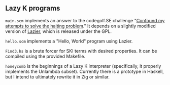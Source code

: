 ## Lazy K programs

`main.scm` implements an answer to the codegolf.SE challenge "[Confound my attempts to solve the halting problem](https://codegolf.stackexchange.com/a/248185)." It depends on a slightly modified version of [Lazier](https://github.com/msullivan/LazyK/blob/master/lazier.scm), which is released under the GPL.

`hello.scm` implements a "Hello, World" program using Lazier.

`Find3.hs` is a brute forcer for SKI terms with desired properties. It can be compiled using the provided Makefile.

`honeycomb` is the beginnings of a Lazy K interpreter (specifically, it properly implements the Unlambda subset). Currently there is a prototype in Haskell, but I intend to ultimately rewrite it in Zig or similar.
